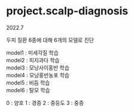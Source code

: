 # project.scalp-diagnosis

2022.7

두피 질환 6종에 대해 6개의 모델로 진단 

model1 : 미세각질 학습<br>
model2 : 피지과다 학습<br>
model3 : 모낭사이홍반 학습     
model4 : 모낭홍반농포 학습   
model5 : 비듬 학습    
model6 : 탈모 학습 

0 : 양호
1 : 경증
2 : 중등도
3 : 중증
